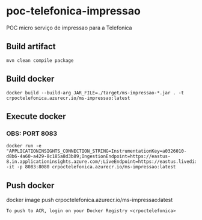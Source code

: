 # poc-telefonica-impressao
POC micro serviço de impressao para a Telefonica


## Build artifact

```
mvn clean compile package
```


## Build docker

```
docker build --build-arg JAR_FILE=./target/ms-impressao-*.jar . -t crpoctelefonica.azurecr.io/ms-impressao:latest
```

## Execute docker

### OBS: PORT 8083

```
docker run -e "APPLICATIONINSIGHTS_CONNECTION_STRING=InstrumentationKey=a0326010-d8b6-4a60-a429-8c185a8d3b89;IngestionEndpoint=https://eastus-8.in.applicationinsights.azure.com/;LiveEndpoint=https://eastus.livediagnostics.monitor.azure.com/" -it -p 8083:8080 crpoctelefonica.azurecr.io/ms-impressao:latest

```


## Push docker

docker image push crpoctelefonica.azurecr.io/ms-impressao:latest


`To push to ACR, login on your Docker Registry <crpoctelefonica>`

